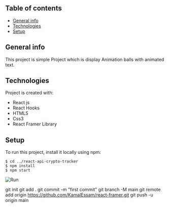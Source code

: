 ## Table of contents
* [General info](#general-info)
* [Technologies](#technologies)
* [Setup](#setup)

## General info
This project is simple Project which is display Animation balls with animated text.
	
## Technologies
Project is created with:
* React js
* React Hooks
* HTML5
* Css3
* React Framer Library


	
## Setup
To run this project, install it locally using npm:

```
$ cd ../react-api-crypto-tracker
$ npm install
$ npm start
```
![Run](https://github.com/KamalEssam/react-api-crypto-tracker/blob/main/s/run.png)



git init
git add .
git commit -m "first commit"
git branch -M main
git remote add origin https://github.com/KamalEssam/react-framer.git
git push -u origin main

